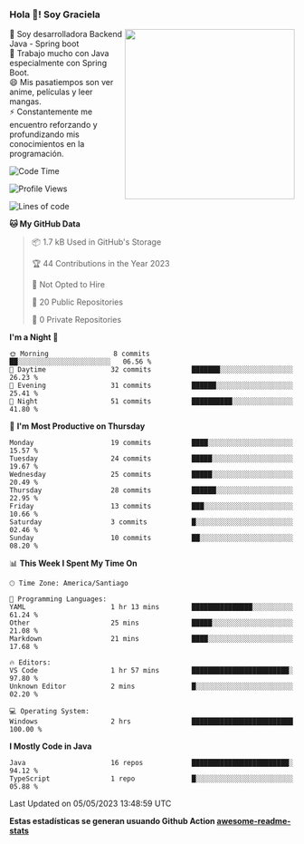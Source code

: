 ### Hola 👋! Soy Graciela

<img align='right' src="https://user-images.githubusercontent.com/74038190/221352975-94759904-aa4c-4032-a8ab-b546efb9c478.gif" width="300">

<p>🔭 Soy desarrolladora Backend Java - Spring boot<br>
🌱 Trabajo mucho con Java especialmente con Spring Boot.<br>
😄 Mis pasatiempos son ver anime, películas y leer mangas.<br>
⚡ Constantemente me encuentro reforzando y profundizando mis conocimientos en la programación.</p>

<!--START_SECTION:waka-->
![Code Time](http://img.shields.io/badge/Code%20Time-2%20hrs%2053%20mins-blue)

![Profile Views](http://img.shields.io/badge/Profile%20Views-0-blue)

![Lines of code](https://img.shields.io/badge/From%20Hello%20World%20I%27ve%20Written-55.8%20thousand%20lines%20of%20code-blue)

**🐱 My GitHub Data** 

> 📦 1.7 kB Used in GitHub's Storage 
 > 
> 🏆 44 Contributions in the Year 2023
 > 
> 🚫 Not Opted to Hire
 > 
> 📜 20 Public Repositories 
 > 
> 🔑 0 Private Repositories 
 > 
**I'm a Night 🦉** 

```text
🌞 Morning                8 commits           ██░░░░░░░░░░░░░░░░░░░░░░░   06.56 % 
🌆 Daytime                32 commits          ███████░░░░░░░░░░░░░░░░░░   26.23 % 
🌃 Evening                31 commits          ██████░░░░░░░░░░░░░░░░░░░   25.41 % 
🌙 Night                  51 commits          ██████████░░░░░░░░░░░░░░░   41.80 % 
```
📅 **I'm Most Productive on Thursday** 

```text
Monday                   19 commits          ████░░░░░░░░░░░░░░░░░░░░░   15.57 % 
Tuesday                  24 commits          █████░░░░░░░░░░░░░░░░░░░░   19.67 % 
Wednesday                25 commits          █████░░░░░░░░░░░░░░░░░░░░   20.49 % 
Thursday                 28 commits          ██████░░░░░░░░░░░░░░░░░░░   22.95 % 
Friday                   13 commits          ███░░░░░░░░░░░░░░░░░░░░░░   10.66 % 
Saturday                 3 commits           █░░░░░░░░░░░░░░░░░░░░░░░░   02.46 % 
Sunday                   10 commits          ██░░░░░░░░░░░░░░░░░░░░░░░   08.20 % 
```


📊 **This Week I Spent My Time On** 

```text
🕑︎ Time Zone: America/Santiago

💬 Programming Languages: 
YAML                     1 hr 13 mins        ███████████████░░░░░░░░░░   61.24 % 
Other                    25 mins             █████░░░░░░░░░░░░░░░░░░░░   21.08 % 
Markdown                 21 mins             ████░░░░░░░░░░░░░░░░░░░░░   17.68 % 

🔥 Editors: 
VS Code                  1 hr 57 mins        ████████████████████████░   97.80 % 
Unknown Editor           2 mins              █░░░░░░░░░░░░░░░░░░░░░░░░   02.20 % 

💻 Operating System: 
Windows                  2 hrs               █████████████████████████   100.00 % 
```

**I Mostly Code in Java** 

```text
Java                     16 repos            ████████████████████████░   94.12 % 
TypeScript               1 repo              █░░░░░░░░░░░░░░░░░░░░░░░░   05.88 % 
```




 Last Updated on 05/05/2023 13:48:59 UTC
<!--END_SECTION:waka-->


<!--
**gracielaContreras/gracielaContreras** is a ✨ _special_ ✨ repository because its `README.md` (this file) appears on your GitHub profile.

Here are some ideas to get you started:

- 🔭 I’m currently working on ...
- 🌱 I’m currently learning ...
- 👯 I’m looking to collaborate on ...
- 🤔 I’m looking for help with ...
- 💬 Ask me about ...
- 📫 How to reach me: ...
- 😄 Pronouns: ...
- ⚡ Fun fact: ...
-->

**Estas estadísticas se generan usuando Github Action [awesome-readme-stats](https://github.com/anmol098/waka-readme-stats)**
